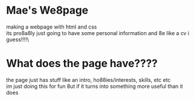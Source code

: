 # Mae's We8page
making a webpage with html and css\
its pro8a8ly just going to have some personal information and 8e like a cv i guess!!!!\
# What does the page have????
the page just has stuff like an intro, ho88ies/interests, skills, etc etc\
im just doing this for fun 8ut if it turns into something more useful than it does
